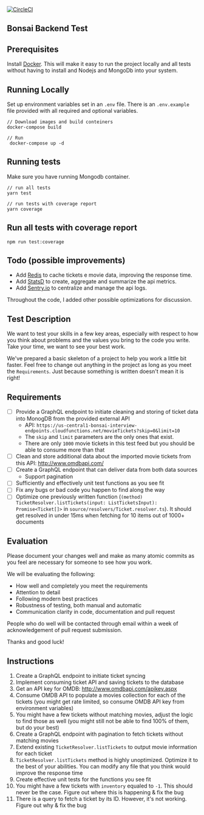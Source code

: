 [![CircleCI](https://circleci.com/gh/DavidVeloso/bonsai-backend-test.svg?style=svg)](https://circleci.com/gh/DavidVeloso/bonsai-backend-test)
## Bonsai Backend Test

## Prerequisites

Install [Docker](https://docs.docker.com/install). This will make it easy to run the project locally and all tests without having to install and Nodejs and MongoDb into your system.

## Running Locally

Set up environment variables set in an `.env` file. There is an `.env.example` file provided with all required and optional variables.

```shell
// Download images and build conteiners
docker-compose build

// Run
 docker-compose up -d
```

## Running tests

Make sure you have running Mongodb container.

```shell
// run all tests
yarn test

// run tests with coverage report
yarn coverage
```

## Run all tests with coverage report

```shell
npm run test:coverage
```

## Todo (possible improvements)

- Add [Redis](https://redis.io/) to cache tickets e movie data, improving the response time.
- Add [StatsD](https://github.com/statsd/statsd) to create, aggregate and summarize the api metrics.
- Add [Sentry.io](https://sentry.io) to centralize and manage the api logs.

Throughout the code, I added other possible optimizations for discussion.

## Test Description

We want to test your skills in a few key areas, especially with respect to how you think about problems and the values you bring to the code you write. Take your time, we want to see your best work.

We've prepared a basic skeleton of a project to help you work a little bit faster. Feel free to change out anything in the project as long as you meet the `Requirements`. Just because something is written doesn't mean it is right!

## Requirements

- [ ] Provide a GraphQL endpoint to initiate cleaning and storing of ticket data into MonogDB from the provided external API
  - API: `https://us-central1-bonsai-interview-endpoints.cloudfunctions.net/movieTickets?skip=0&limit=10`
  - The `skip` and `limit` parameters are the only ones that exist.
  - There are only `1000` movie tickets in this test feed but you should be able to consume more than that
- [ ] Clean and store additional data about the imported movie tickets from this API: http://www.omdbapi.com/
- [ ] Create a GraphQL endpoint that can deliver data from both data sources
  - Support pagination
- [ ] Sufficiently and effectively unit test functions as you see fit
- [ ] Fix any bugs or bad code you happen to find along the way
- [ ] Optimize one previously written function (`(method) TicketResolver.listTickets(input: ListTicketsInput): Promise<Ticket[]>` in `source/resolvers/Ticket.resolver.ts`). It should get resolved in under 15ms when fetching for 10 items out of 1000+ documents

## Evaluation

Please document your changes well and make as many atomic commits as you feel are necessary for someone to see how you work.

We will be evaluating the following:

- How well and completely you meet the requirements
- Attention to detail
- Following modern best practices
- Robustness of testing, both manual and automatic
- Communication clarity in code, documentation and pull request

People who do well will be contacted through email within a week of acknowledgement of pull request submission.

Thanks and good luck!

## Instructions

1. Create a GraphQL endpoint to initiate ticket syncing
2. Implement consuming ticket API and saving tickets to the database
3. Get an API key for OMDB: http://www.omdbapi.com/apikey.aspx
4. Consume OMDB API to populate a movies collection for each of the tickets (you might get rate limited,  so consume OMDB API key from environment variables)
5. You might have a few tickets without matching movies, adjust the logic to find those as well (you might  still not be able to find 100% of them, but do your best)
6. Create a GraphQL endpoint with pagination to fetch tickets without matching movies
7. Extend existing `TicketResolver.listTickets` to output movie information for each ticket
8. `TicketResolver.listTickets` method is highly unoptimized. Optimize it to the best of your abilities.  You can modify any file that you think would improve the response time
9. Create effective unit tests for the functions you see fit
10. You might have a few tickets with `inventory` equaled to `-1`. This should never be the case. Figure  out where this is happening & fix the bug
11. There is a query to fetch a ticket by its ID. However, it's not working. Figure out why & fix the bug
